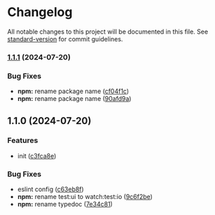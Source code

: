 # Changelog

All notable changes to this project will be documented in this file. See [standard-version](https://github.com/conventional-changelog/standard-version) for commit guidelines.

### [1.1.1](https://github.com/ali-master/json-diff-patch/compare/v1.1.0...v1.1.1) (2024-07-20)


### Bug Fixes

* **npm:** rename package name ([cf04f1c](https://github.com/ali-master/json-diff-patch/commit/cf04f1c0a710a8b3b9bbdc44fc529becf9591cf9))
* **npm:** rename package name ([90afd9a](https://github.com/ali-master/json-diff-patch/commit/90afd9aef3ce626f19b550c188da2adbe6ddfae6))

## 1.1.0 (2024-07-20)


### Features

* init ([c3fca8e](https://github.com/ali-master/json-diff-patch/commit/c3fca8e6759897bab38ed70fa44480a3361fa5bc))


### Bug Fixes

* eslint config ([c63eb8f](https://github.com/ali-master/json-diff-patch/commit/c63eb8f1864798afec9575d7fe2f9e4dd7b78cc9))
* **npm:** rename test:ui to watch:test:io ([9c6f2be](https://github.com/ali-master/json-diff-patch/commit/9c6f2be2764a6c128023d3d5dee82d9e10842d94))
* **npm:** rename typedoc ([7e34c81](https://github.com/ali-master/json-diff-patch/commit/7e34c81c8789172126613a1b0f0b93b0e8f9b341))
